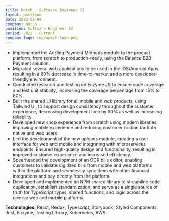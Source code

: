 ```yaml
---
title: Notch - Software Engineer II
layout: position
date: 2022-05-09
company: Notch
position: Software Engineer II
period: 2022 - Current
company_logo: img/notch-logo.png
---
```

- Implemented the Adding Payment Methods module to the product platform, from scratch to production-ready, using the Balance B2B Payment solution.
- Migrated several web applications to be used in the iOS/Android Apps, resulting in a 60% decrease in time-to-market and a more developer-friendly environment.
- Conducted research and testing on Enzyme JS to ensure code coverage and test unit stability, increasing the coverage percentage from 15% to 80%.
- Built the shared UI library for all mobile and web products, using Tailwind UI, to support design consistency throughout the customer experience, decreasing development time by 60% as well as increasing reliability
- Developed new shop experience from scratch using modern libraries, improving mobile experience and reducing customer friction for both native and web users
- Led the development of the new uploads module, creating a user interface for web and mobile and integrating with microservices endpoints. Ensured high-quality design and functionality, resulting in improved customer experience and increased efficiency.
- Spearheaded the development of an OCR bills editor, enabling customers to validate digitized bills from mobile and web platforms within the platform and seamlessly sync them with other financial integrations and pay directly from the platform.
- Developed and implemented an NPM shared library to streamline code duplication, establish standardization, and serve as a single source of truth for TypeScript types, shared functions, and logic across the diverse web and mobile platforms.

**Technologies:** React, Redux, Typescript, Storybook, Styled Components, Jest, Enzyme, Testing Library, Kubernetes, AWS.
